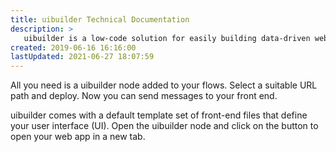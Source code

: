 ```yaml
---
title: uibuilder Technical Documentation
description: >
   uibuilder is a low-code solution for easily building data-driven web sites and web apps in conjunction with Node-RED.
created: 2019-06-16 16:16:00
lastUpdated: 2021-06-27 18:07:59
---
```


All you need is a uibuilder node added to your flows. Select a suitable URL path and deploy.
Now you can send messages to your front end.

uibuilder comes with a default template set of front-end files that define your user interface (UI).
Open the uibuilder node and click on the button to open your web app in a new tab.

